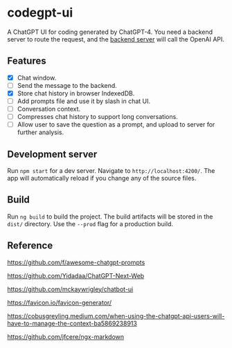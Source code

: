 # codegpt-ui
A ChatGPT UI for coding generated by ChatGPT-4. You need a backend server to route the request, and the [backend server](https://github.com/lancerzhang/codegpt-server) will call the OpenAI API.

## Features
- [x] Chat window.
- [ ] Send the message to the backend.
- [x] Store chat history in browser IndexedDB.
- [ ] Add prompts file and use it by slash in chat UI.
- [ ] Conversation context.
- [ ] Compresses chat history to support long conversations.
- [ ] Allow user to save the question as a prompt, and upload to server for further analysis.

## Development server

Run `npm start` for a dev server. Navigate to `http://localhost:4200/`. The app will automatically reload if you change any of the source files.

## Build

Run `ng build` to build the project. The build artifacts will be stored in the `dist/` directory. Use the `--prod` flag for a production build.

## Reference
https://github.com/f/awesome-chatgpt-prompts

https://github.com/Yidadaa/ChatGPT-Next-Web

https://github.com/mckaywrigley/chatbot-ui

https://favicon.io/favicon-generator/

https://cobusgreyling.medium.com/when-using-the-chatgpt-api-users-will-have-to-manage-the-context-ba5869238913

https://github.com/jfcere/ngx-markdown

